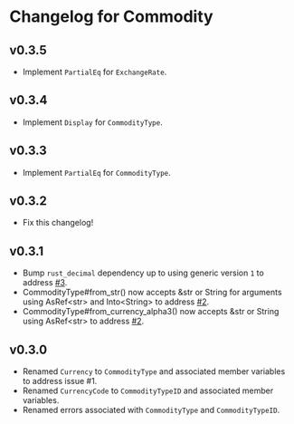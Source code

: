 # Changelog for Commodity

## v0.3.5

+ Implement `PartialEq` for `ExchangeRate`.

## v0.3.4

+ Implement `Display` for `CommodityType`.

## v0.3.3

+ Implement `PartialEq` for `CommodityType`.

## v0.3.2

+ Fix this changelog!

## v0.3.1

+ Bump `rust_decimal` dependency up to using generic version `1` to address [#3](https://github.com/kellpossible/commodity/issues/3).
+ CommodityType#from_str() now accepts &str or String for arguments using AsRef\<str\> and Into\<String\> to address [#2](https://github.com/kellpossible/commodity/issues/2).
+ CommodityType#from_currency_alpha3() now accepts &str or String using AsRef\<str\> to address [#2](https://github.com/kellpossible/commodity/issues/2).

## v0.3.0

+ Renamed `Currency` to `CommodityType` and associated member variables to address issue #1.
+ Renamed `CurrencyCode` to `CommodityTypeID` and associated member variables.
+ Renamed errors associated with `CommodityType` and `CommodityTypeID`.
